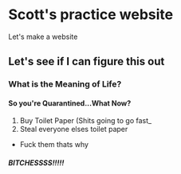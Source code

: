 # Scott's practice website
Let's make a website
## Let's see if I can figure this out

### What is the Meaning of Life?


#### So you're Quarantined...What Now?
1. Buy Toilet Paper (Shits going to go fast_
2. Steal everyone elses toilet paper
* Fuck them thats why 


##### BITCHESSSS!!!!!
